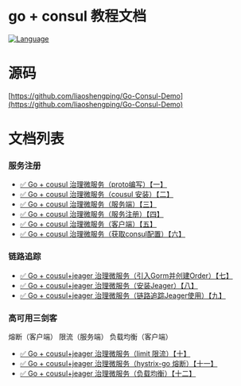 
go + consul 教程文档
==============

[![Language](https://img.shields.io/badge/Language-Go-blue.svg)](https://golang.org/)

源码
==============
[https://github.com/liaoshengping/Go-Consul-Demo](https://github.com/liaoshengping/Go-Consul-Demo)

文档列表
==============

### 服务注册
* [✅ Go + cousul 治理微服务（proto编写）【一】](docs/proto.md)
* [✅ Go + cousul 治理微服务（cousul 安装）【二】](docs/cousul.md)
* [✅ Go + cousul 治理微服务（服务端）【三】](docs/server.md)
* [✅ Go + cousul 治理微服务（服务注册）【四】](docs/register.md)
* [✅ Go + cousul 治理微服务（客户端）【五】](docs/client.md)
* [✅ Go + cousul 治理微服务（获取consul配置）【六】](docs/consul-kv-use.md)

### 链路追踪
* [✅ Go + cousul+jeager 治理微服务（引入Gorm并创建Order）【七】](docs/gorm-init.md)
* [✅ Go + cousul+jeager 治理微服务（安装Jeager）【八】](docs/jaeger-install.md)
* [✅ Go + cousul+jeager 治理微服务（链路追踪Jeager使用）【九】](docs/jaeger-use.md)


### 高可用三剑客

熔断（客户端） 限流（服务端） 负载均衡（客户端）

* [✅ Go + cousul+jeager 治理微服务（limit 限流）【十】](docs/fuse/limit.md)
* [✅ Go + cousul+jeager 治理微服务（hystrix-go 熔断）【十一】](docs/fuse/hystrix-go.md)
* [✅ Go + cousul+jeager 治理微服务（负载均衡）【十二】](docs/fuse/hystrix-go.md)



